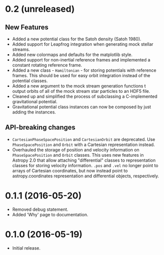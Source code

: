 0.2 (unreleased)
================

New Features
------------
- Added a new potential class for the Satoh density (Satoh 1980).
- Added support for Leapfrog integration when generating mock stellar streams.
- Added new colormaps and defaults for the matplotlib style.
- Added support for non-inertial reference frames and implemented a constant
  rotating reference frame.
- Added a new class - ``Hamiltonian`` - for storing potentials with reference
  frames. This should be used for easy orbit integration instead of the
  potential classes.
- Added a new argument to the mock stream generation functions t output orbits
  of all of the mock stream star particles to an HDF5 file.
- Cleaned up and simplified the process of subclassing a C-implemented
  gravitational potential.
- Gravitational potential class instances can now be composed by just adding the
  instances.

API-breaking changes
--------------------
- ``CartesianPhaseSpacePosition`` and ``CartesianOrbit`` are deprecated. Use
  ``PhaseSpacePosition`` and ``Orbit`` with a Cartesian representation instead.
- Overhauled the storage of position and velocity information on
  ``PhaseSpacePosition`` and ``Orbit`` classes. This uses new features in
  Astropy 2.0 that allow attaching "differential" classes to representation
  classes for storing velocity information. ``.pos`` and ``.vel`` no longer
  point to arrays of Cartesian coordinates, but now instead point to
  astropy.coordinates representation and differential objects, respectively.

0.1.1 (2016-05-20)
==================

- Removed debug statement.
- Added 'Why' page to documentation.

0.1.0 (2016-05-19)
==================

- Initial release.
